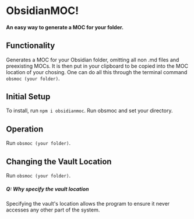 # ObsidianMOC!
#### An easy way to generate a MOC for your folder.

## Functionality
Generates a MOC for your Obsidian folder, omitting all non .md files and preexisting MOCs. It is then put in your clipboard to be copied into the MOC location of your chosing. 
One can do all this through the terminal command `obsmoc (your folder)`.

## Initial Setup
To install, run `npm i obsidianmoc`.
Run obsmoc and set your directory.

## Operation
Run  `obsmoc (your folder)`.
## Changing the Vault Location
Run `obsmoc (your folder)`.

##### Q: Why specify the vault location
Specifying the vault's location allows the program to ensure it never accesses any other part of the system.
